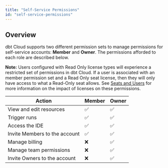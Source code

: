 ```yaml
---
title: "Self-Service Permissions"
id: "self-service-permissions"
---
```


## Overview

dbt Cloud supports two different permission sets to manage permissions for self-service accounts: **Member** and **Owner**. The permissions afforded to each role are described below.

**Note:** Users configured with Read Only license types will experience a restricted set of permissions in dbt Cloud. If a user is associated with an member permission set and a Read Only seat license, then they will only have access to what a Read-Only seat allows. See [Seats and Users](docs/dbt-cloud/access-control/cloud-seats-and-users) for more information on the impact of licenses on these permissions.

| Action | Member | Owner |
| ------ | ------ | ----- |
| View and edit resources | ✅ | ✅ |
| Trigger runs | ✅ | ✅ |
| Access the IDE | ✅ | ✅ |
| Invite Members to the account | ✅ | ✅ |
| Manage billing | ❌ | ✅ |
| Manage team permissions | ❌ | ✅ |
| Invite Owners to the account | ❌ | ✅ |
